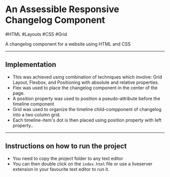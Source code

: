 # An Assessible Responsive Changelog Component

#HTML
#Layouts
#CSS
#Grid


A changelog component for a website using HTML and CSS

---

## Implementation

- This was achieved using combination of techniques which involve: Grid Layout, Flexbox, and Positioning with absolute and relative properties.
- Flex was used to place the changelog component in the center of the page.
- A position property was used to position a pseudo-attribute before the timeline component
- Grid was used to organize the timeline child-compponent of changelog into a two column grid.
- Each timeline-item's dot is then placed using position property with left property..

---

## Instructions on how to run the project

- You need to copy the project folder to any text editor
- You can then double click on the `index.html` file or use a liveserver extension in your favourite text editor to run it.


